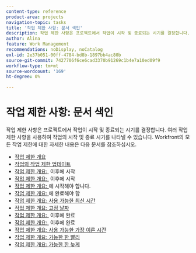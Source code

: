 ```yaml
---
content-type: reference
product-area: projects
navigation-topic: tasks
title: '작업 제한 사항: 문서 색인'
description: 작업 제한 사항은 프로젝트에서 작업이 시작 및 종료되는 시기를 결정합니다. 여러 작업 제한 사항을 사용하여 작업의 시작 및 종료 시기를 나타낼 수 있습니다. Workfront의 모든 작업 제한에 대한 자세한 내용은 다음 문서를 참조하십시오.
author: Alina
feature: Work Management
recommendations: noDisplay, noCatalog
exl-id: 2e37b051-00ff-4784-bd8b-1897bb4ac80b
source-git-commit: 7427706f6ce6cad3370b91269c1b4e7a10ed09f9
workflow-type: tm+mt
source-wordcount: '169'
ht-degree: 0%

---
```


# 작업 제한 사항: 문서 색인

<!-- Audited: 1/2024 -->

작업 제한 사항은 프로젝트에서 작업이 시작 및 종료되는 시기를 결정합니다. 여러 작업 제한 사항을 사용하여 작업의 시작 및 종료 시기를 나타낼 수 있습니다. Workfront의 모든 작업 제한에 대한 자세한 내용은 다음 문서를 참조하십시오.

* [작업 제한 개요](../../../manage-work/tasks/task-constraints/task-constraint-overview.md)
* [작업의 작업 제한 업데이트](../../../manage-work/tasks/task-constraints/update-task-constraint-of-task.md)
* [작업 제한 개요: &#x200B;](../../../manage-work/tasks/task-constraints/start-no-later-than.md) 이후에 시작
* [작업 제한 개요: &#x200B;](../../../manage-work/tasks/task-constraints/start-no-earlier-than.md) 이후에 시작
* [작업 제한 개요: &#x200B;](../../../manage-work/tasks/task-constraints/must-start-on.md)에 시작해야 합니다.
* [작업 제한 개요: &#x200B;](../../../manage-work/tasks/task-constraints/must-finish-on.md)에 완료해야 함
* [작업 제한 개요: 사용 가능한 최신 시간](../../../manage-work/tasks/task-constraints/latest-available-time.md)
* [작업 제한 개요: 고정 날짜](../../../manage-work/tasks/task-constraints/fixed-dates.md)
* [작업 제한 개요: &#x200B;](../../../manage-work/tasks/task-constraints/finish-no-later-than.md) 이후에 완료
* [작업 제한 개요: &#x200B;](../../../manage-work/tasks/task-constraints/finish-no-earlier-than.md) 이후에 완료
* [작업 제한 개요: 사용 가능한 가장 이른 시간](../../../manage-work/tasks/task-constraints/earliest-available-time.md)
* [작업 제한 개요: 가능한 한 빨리](../../../manage-work/tasks/task-constraints/as-soon-as-possible.md)
* [작업 제한 개요: 가능한 한 늦게](../../../manage-work/tasks/task-constraints/as-late-as-possible.md)
